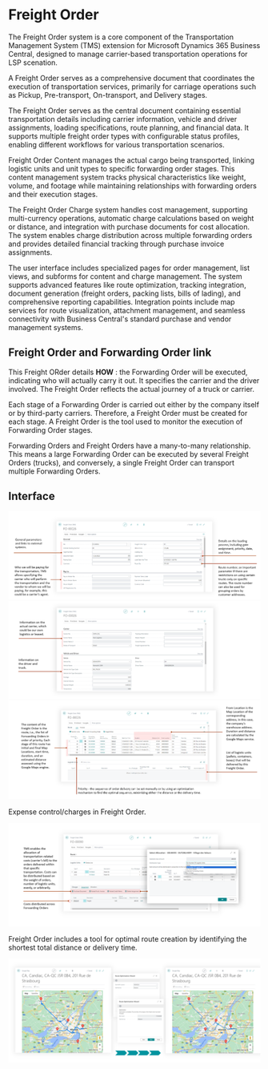 # Freight Order

The Freight Order system is a core component of the Transportation Management System (TMS) extension for Microsoft Dynamics 365 Business Central, designed to manage carrier-based transportation operations for LSP scenation. 

A Freight Order serves as a comprehensive document that coordinates the execution of transportation services, primarily for carriage operations such as Pickup, Pre-transport, On-transport, and Delivery stages.

The Freight Order serves as the central document containing essential transportation details including carrier information, vehicle and driver assignments, loading specifications, route planning, and financial data. It supports multiple freight order types with configurable status profiles, enabling different workflows for various transportation scenarios.

Freight Order Content manages the actual cargo being transported, linking logistic units and unit types to specific forwarding order stages. This content management system tracks physical characteristics like weight, volume, and footage while maintaining relationships with forwarding orders and their execution stages.

The Freight Order Charge system handles cost management, supporting multi-currency operations, automatic charge calculations based on weight or distance, and integration with purchase documents for cost allocation. The system enables charge distribution across multiple forwarding orders and provides detailed financial tracking through purchase invoice assignments.

The user interface includes specialized pages for order management, list views, and subforms for content and charge management. The system supports advanced features like route optimization, tracking integration, document generation (freight orders, packing lists, bills of lading), and comprehensive reporting capabilities. Integration points include map services for route visualization, attachment management, and seamless connectivity with Business Central's standard purchase and vendor management systems.

## Freight Order and Forwarding Order link

This Freight ORder details **HOW** : the Forwarding Order will be executed, indicating who will actually carry it out. It specifies the carrier and the driver involved. The Freight Order reflects the actual journey of a truck or carrier.

Each stage of a Forwarding Order is carried out either by the company itself or by third-party carriers. Therefore, a Freight Order must be created for each stage. A Freight Order is the tool used to monitor the execution of Forwarding Order stages.

Forwarding Orders and Freight Orders have a many-to-many relationship. This means a large Forwarding Order can be executed by several Freight Orders (trucks), and conversely, a single Freight Order can transport multiple Forwarding Orders.

## Interface

![Setup Image](resources/freightorder/pics/freightorder.png)
![Setup Image](resources/freightorder/pics/freightorder2.png)
![Setup Image](resources/freightorder/pics/freightorder3.png)

Expense control/charges in Freight Order.

![Setup Image](resources/freightorder/pics/freightorder4.png)

Freight Order includes a tool for optimal route creation by identifying the shortest total distance or delivery time.

![Setup Image](resources/freightorder/pics/freightorder5.png)
